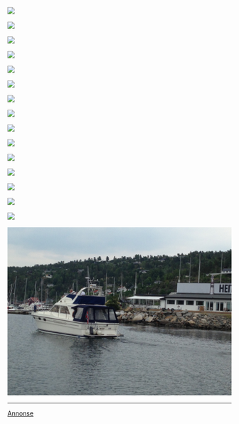 ![](https://scontent.fosl1-1.fna.fbcdn.net/v/t1.18169-9/10371452_912800012067208_7307820989736451848_n.jpg?_nc_cat=107&cb=99be929b-3346023f&ccb=1-7&_nc_sid=908e45&_nc_ohc=EAnUOJQptFUAX9TKmBQ&_nc_ht=scontent.fosl1-1.fna&oh=00_AfDqo8Z_dYqHmz-JAzTT47b7dl04HBjryjYZ3jsY78NP3A&oe=64FE45BF)

![](https://images.finncdn.no/dynamic/640w/2012/4/vertical-4/25/2/280/041/22_1541867200.jpg)

![](https://images.finncdn.no/dynamic/640w/2012/4/vertical-4/25/2/280/041/22_1155283811.jpg)

![](https://images.finncdn.no/dynamic/640w/2012/4/vertical-4/25/2/280/041/22_1045532246.jpg)

![](https://images.finncdn.no/dynamic/640w/2012/4/vertical-4/25/2/280/041/22_887925722.jpg)

![](https://images.finncdn.no/dynamic/640w/2012/4/vertical-4/25/2/280/041/22_2012505209.jpg)

![](https://images.finncdn.no/dynamic/640w/2012/4/vertical-4/25/2/280/041/22_1023340890.jpg)

![](https://images.finncdn.no/dynamic/640w/2012/4/vertical-4/25/2/280/041/22_1924597494.jpg)

![](https://images.finncdn.no/dynamic/640w/2012/4/vertical-4/25/2/280/041/22_18820390.jpg)

![](https://images.finncdn.no/dynamic/640w/2012/4/vertical-4/25/2/280/041/22_402265811.jpg)

![](https://images.finncdn.no/dynamic/640w/2012/4/vertical-4/25/2/280/041/22_1786353762.jpg)

![](https://images.finncdn.no/dynamic/640w/2012/4/vertical-4/25/2/280/041/22_1764320234.jpg)

![](https://images.finncdn.no/dynamic/640w/2012/4/vertical-4/25/2/280/041/22_2101467268.jpg)

![](https://images.finncdn.no/dynamic/640w/2012/4/vertical-4/25/2/280/041/22_1930286597.jpg)

![](https://images.finncdn.no/dynamic/640w/2012/4/vertical-4/25/2/280/041/22_1531630547.jpg)

![](/assets/laline_hekk.jpg)


---

[Annonse](https://www.finn.no/boat/forsale/ad.html?finnkode=34528432)
